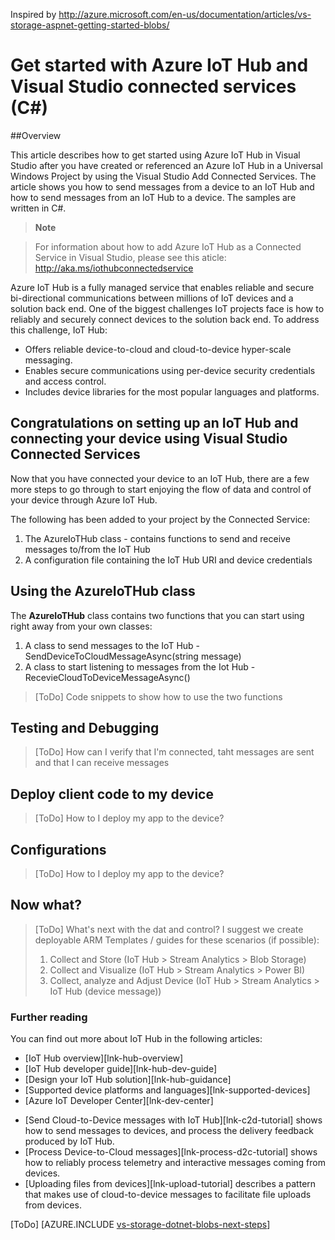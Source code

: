 Inspired by http://azure.microsoft.com/en-us/documentation/articles/vs-storage-aspnet-getting-started-blobs/

<properties
	pageTitle="Get started with Azure IoT Hub and Visual Studio connected services (C#) | Microsoft Azure"
	description="How to get started using Azure IoT Hub in a Visual Studio UWP C# project after you have created an IoT Hub using Visual Studio connected services"
	services="iot-hub"
	documentationCenter=""
	authors="MikHegn"
	manager="PaulYuk"
	editor=""/>

<tags
	ms.service="iot-hub"
	ms.workload="uwp"
	ms.tgt_pltfrm="vs-getting-started"
	ms.devlang="na"
	ms.topic="article"
	ms.date="5/1/2016"
	ms.author="mikhegn"/>

# Get started with Azure IoT Hub and Visual Studio connected services (C#)

##Overview

This article describes how to get started using Azure IoT Hub in Visual Studio after you have created or referenced an Azure IoT Hub in a Universal Windows Project by using the Visual Studio Add Connected Services.
The article shows you how to send messages from a device to an IoT Hub and how to send messages from an IoT Hub to a device. The samples are written in C#.

> __Note__

> For information about how to add Azure IoT Hub as a Connected Service in Visual Studio, please see this aticle:
http://aka.ms/iothubconnectedservice 

Azure IoT Hub is a fully managed service that enables reliable and secure bi-directional communications between millions of IoT devices and a solution back end. One of the biggest challenges IoT projects face is how to reliably and securely connect devices to the solution back end. To address this challenge, IoT Hub:

- Offers reliable device-to-cloud and cloud-to-device hyper-scale messaging.
- Enables secure communications using per-device security credentials and access control.
- Includes device libraries for the most popular languages and platforms.

## Congratulations on setting up an IoT Hub and connecting your device using Visual Studio Connected Services

Now that you have connected your device to an IoT Hub, there are a few more steps to go through to start enjoying the flow of data and control of your device through Azure IoT Hub.

The following has been added to your project by the Connected Service:
1. The AzureIoTHub class - contains functions to send and receive messages to/from the IoT Hub
2. A configuration file containing the IoT Hub URI and device credentials 

## Using the AzureIoTHub class

The **AzureIoTHub** class contains two functions that you can start using right away from your own classes:
1. A class to send messages to the IoT Hub - SendDeviceToCloudMessageAsync(string message)
2. A class to start listening to messages from the Iot Hub - RecevieCloudToDeviceMessageAsync()

> [ToDo] Code snippets to show how to use the two functions

## Testing and Debugging

> [ToDo] How can I verify that I'm connected, taht messages are sent and that I can receive messages

## Deploy client code to my device

> [ToDo] How to I deploy my app to the device?

## Configurations

> [ToDo] How to I deploy my app to the device?

## Now what?

> [ToDo] What's next with the dat and control?
> I suggest we create deployable ARM Templates / guides for these scenarios (if possible):
> 1. Collect and Store (IoT Hub > Stream Analytics > Blob Storage)
> 2. Collect and Visualize (IoT Hub > Stream Analytics > Power BI)
> 3. Collect, analyze and Adjust Device (IoT Hub > Stream Analytics > IoT Hub (device message))

### Further reading

You can find out more about IoT Hub in the following articles:

* [IoT Hub overview][lnk-hub-overview]
* [IoT Hub developer guide][lnk-hub-dev-guide]
* [Design your IoT Hub solution][lnk-hub-guidance]
* [Supported device platforms and languages][lnk-supported-devices]
* [Azure IoT Developer Center][lnk-dev-center]

- [Send Cloud-to-Device messages with IoT Hub][lnk-c2d-tutorial] shows how to send messages to devices, and process the delivery feedback produced by IoT Hub.
- [Process Device-to-Cloud messages][lnk-process-d2c-tutorial] shows how to reliably process telemetry and interactive messages coming from devices.
- [Uploading files from devices][lnk-upload-tutorial] describes a pattern that makes use of cloud-to-device messages to facilitate file uploads from devices.

[ToDo]
[AZURE.INCLUDE [vs-storage-dotnet-blobs-next-steps](../../includes/vs-storage-dotnet-blobs-next-steps.md)]